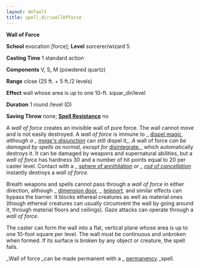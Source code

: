 ```yaml
---
layout: default
title: spell_dir/wallOfForce
---
```

 **Wall of Force**

**School** evocation [force]; **Level** sorcerer/wizard 5

**Casting Time** 1 standard action

**Components** V, S, M (powdered quartz)

**Range** close (25 ft. + 5 ft./2 levels)

**Effect** wall whose area is up to one 10-ft. squar_dir/level

**Duration** 1 round /level (D)

**Saving Throw** none; **[Spell Resistance](../glossary#_spell-resistance)** no

A _wall of force_ creates an invisible wall of pure force. The wall cannot move and is not easily destroyed. A _wall of force_ is immune to _ [dispel magic](dispelMagic#_dispel-magic), _although a _ [mage's disjunction](mageSDisjunction#_mage-s-disjunction)_ can still dispel it_. _A_ wall of force _can be damaged by spells as normal, except for_ [disintegrate](disintegrate#_disintegrate),_ which automatically destroys it. It can be damaged by weapons and supernatural abilities, but a _wall of force_ has hardness 30 and a number of hit points equal to 20 per caster level. Contact with a _ [sphere of annihilation](../magicItem_dir/artifacts#_sphere-of-annihilation) _or _ [rod of cancellation](../magicItem_dir/rods#_rod-of-cancellation)_ instantly destroys a _wall of force._

Breath weapons and spells cannot pass through a _wall of force_ in either direction, although _ [dimension door](dimensionDoor#_dimension-door)_, _ [teleport](teleport#_teleport)_, and similar effects can bypass the barrier. It blocks ethereal creatures as well as material ones (though ethereal creatures can usually circumvent the wall by going around it, through material floors and ceilings). Gaze attacks can operate through a _wall of force_.

The caster can form the wall into a flat, vertical plane whose area is up to one 10-foot square per level. The wall must be continuous and unbroken when formed. If its surface is broken by any object or creature, the spell fails.

_Wall of force _can be made permanent with a _ [permanency](permanency#_permanency) _spell.


